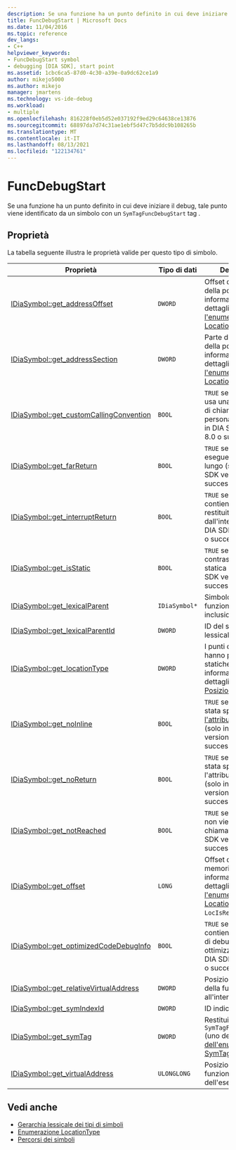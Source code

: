```yaml
---
description: Se una funzione ha un punto definito in cui deve iniziare il debug, tale punto viene identificato da un simbolo con un tag SymTagFuncDebugStart.
title: FuncDebugStart | Microsoft Docs
ms.date: 11/04/2016
ms.topic: reference
dev_langs:
- C++
helpviewer_keywords:
- FuncDebugStart symbol
- debugging [DIA SDK], start point
ms.assetid: 1cbc6ca5-87d0-4c30-a39e-0a9dc62ce1a9
author: mikejo5000
ms.author: mikejo
manager: jmartens
ms.technology: vs-ide-debug
ms.workload:
- multiple
ms.openlocfilehash: 816228f0eb5d52e037192f9ed29c64638ce13876
ms.sourcegitcommit: 68897da7d74c31ae1ebf5d47c7b5ddc9b108265b
ms.translationtype: MT
ms.contentlocale: it-IT
ms.lasthandoff: 08/13/2021
ms.locfileid: "122134761"
---
```

# <a name="funcdebugstart"></a>FuncDebugStart
Se una funzione ha un punto definito in cui deve iniziare il debug, tale punto viene identificato da un simbolo con un `SymTagFuncDebugStart` tag .

## <a name="properties"></a>Proprietà
 La tabella seguente illustra le proprietà valide per questo tipo di simbolo.

|Proprietà|Tipo di dati|Descrizione|
|--------------|---------------|-----------------|
|[IDiaSymbol::get_addressOffset](../../debugger/debug-interface-access/idiasymbol-get-addressoffset.md)|`DWORD`|Offset della parte della posizione; Per informazioni dettagliate, vedere [l'enumerazione LocationType](../../debugger/debug-interface-access/locationtype.md).|
|[IDiaSymbol::get_addressSection](../../debugger/debug-interface-access/idiasymbol-get-addresssection.md)|`DWORD`|Parte della sezione della posizione; Per informazioni dettagliate, vedere [l'enumerazione LocationType](../../debugger/debug-interface-access/locationtype.md).|
|[IDiaSymbol::get_customCallingConvention](../../debugger/debug-interface-access/idiasymbol-get-customcallingconvention.md)|`BOOL`|`TRUE` se la funzione usa una convenzione di chiamata personalizzata (solo in DIA SDK versione 8.0 o successiva).|
|[IDiaSymbol::get_farReturn](../../debugger/debug-interface-access/idiasymbol-get-farreturn.md)|`BOOL`|`TRUE` se la funzione esegue un ritorno a lungo (solo in DIA SDK versione 8.0 o successiva).|
|[IDiaSymbol::get_interruptReturn](../../debugger/debug-interface-access/idiasymbol-get-interruptreturn.md)|`BOOL`|`TRUE` se la funzione contiene un valore restituito dall'interrupt (solo in DIA SDK versione 8.0 o successiva).|
|[IDiaSymbol::get_isStatic](../../debugger/debug-interface-access/idiasymbol-get-isstatic.md)|`BOOL`|`TRUE` se la funzione è contrassegnata come statica (solo in DIA SDK versione 8.0 o successiva).|
|[IDiaSymbol::get_lexicalParent](../../debugger/debug-interface-access/idiasymbol-get-lexicalparent.md)|`IDiaSymbol*`|Simbolo per la funzione di inclusione.|
|[IDiaSymbol::get_lexicalParentId](../../debugger/debug-interface-access/idiasymbol-get-lexicalparentid.md)|`DWORD`|ID del simbolo padre lessicale.|
|[IDiaSymbol::get_locationType](../../debugger/debug-interface-access/idiasymbol-get-locationtype.md)|`DWORD`|I punti di partenza hanno posizioni statiche; Per informazioni dettagliate, vedere [Posizioni dei simboli](../../debugger/debug-interface-access/symbol-locations.md).|
|[IDiaSymbol::get_noInline](../../debugger/debug-interface-access/idiasymbol-get-noinline.md)|`BOOL`|`TRUE` se la funzione è stata specificata con [l'attributo noinline](/cpp/cpp/noinline) (solo in DIA SDK versione 8.0 o successiva).|
|[IDiaSymbol::get_noReturn](../../debugger/debug-interface-access/idiasymbol-get-noreturn.md)|`BOOL`|`TRUE` se la funzione è stata specificata con l'attributo [noreturn](/cpp/cpp/noreturn) (solo in DIA SDK versione 8.0 o successiva).|
|[IDiaSymbol::get_notReached](../../debugger/debug-interface-access/idiasymbol-get-notreached.md)|`BOOL`|`TRUE` se la funzione non viene mai chiamata (solo in DIA SDK versione 8.0 o successiva).|
|[IDiaSymbol::get_offset](../../debugger/debug-interface-access/idiasymbol-get-offset.md)|`LONG`|Offset del simbolo in memoria. Per informazioni dettagliate, vedere [l'enumerazione LocationType](../../debugger/debug-interface-access/locationtype.md), `LocIsRegRel` .|
|[IDiaSymbol::get_optimizedCodeDebugInfo](../../debugger/debug-interface-access/idiasymbol-get-optimizedcodedebuginfo.md)|`BOOL`|`TRUE` se il codice contiene informazioni di debug per il codice ottimizzato (solo in DIA SDK versione 8.0 o successiva).|
|[IDiaSymbol::get_relativeVirtualAddress](../../debugger/debug-interface-access/idiasymbol-get-relativevirtualaddress.md)|`DWORD`|Posizione relativa della funzione all'interno del blocco.|
|[IDiaSymbol::get_symIndexId](../../debugger/debug-interface-access/idiasymbol-get-symindexid.md)|`DWORD`|ID indice del simbolo.|
|[IDiaSymbol::get_symTag](../../debugger/debug-interface-access/idiasymbol-get-symtag.md)|`DWORD`|Restituisce `SymTagFuncDebugStart` (uno dei valori [dell'enumerazione SymTagEnum).](../../debugger/debug-interface-access/symtagenum.md)|
|[IDiaSymbol::get_virtualAddress](../../debugger/debug-interface-access/idiasymbol-get-virtualaddress.md)|`ULONGLONG`|Posizione della funzione all'interno dell'eseguibile.|

## <a name="see-also"></a>Vedi anche
- [Gerarchia lessicale dei tipi di simboli](../../debugger/debug-interface-access/lexical-hierarchy-of-symbol-types.md)
- [Enumerazione LocationType](../../debugger/debug-interface-access/locationtype.md)
- [Percorsi dei simboli](../../debugger/debug-interface-access/symbol-locations.md)
